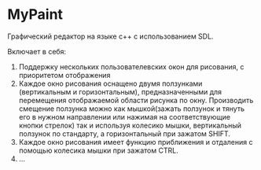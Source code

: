 # MyPaint

Графический редактор на языке c++ с использованием SDL.

Включает в себя:

1) Поддержку нескольких пользователевских окон для рисования, с приоритетом отображения
2) Каждое окно рисования оснащено двумя ползунками (вертикальным и горизонтальным), предназначенными для перемещения отображаемой области рисунка по окну. Производить смещение ползунка можно как мышкой(зажать ползунок и тянуть его в нужном направлении или нажимая на соответствующие кнопки стрелок) так и используя колесико мышки, вертикальный ползунок по стандарту, а горизонтальный при зажатом SHIFT.
3) Каждое окно рисования имеет функцию приближения и отдаления с помощью колесика мышки при зажатом CTRL.
4) ...
